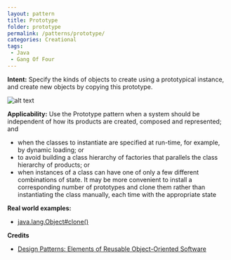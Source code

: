 ```yaml
---
layout: pattern
title: Prototype
folder: prototype
permalink: /patterns/prototype/
categories: Creational
tags: 
 - Java
 - Gang Of Four
---
```


**Intent:** Specify the kinds of objects to create using a prototypical
instance, and create new objects by copying this prototype.

![alt text](./etc/prototype_1.png "Prototype")

**Applicability:** Use the Prototype pattern when a system should be independent of how its products are created, composed and represented; and

* when the classes to instantiate are specified at run-time, for example, by dynamic loading; or
* to avoid building a class hierarchy of factories that parallels the class hierarchy of products; or
* when instances of a class can have one of only a few different combinations of state. It may be more convenient to install a corresponding number of prototypes and clone them rather than instantiating the class manually, each time with the appropriate state

**Real world examples:**

* [java.lang.Object#clone()](http://docs.oracle.com/javase/8/docs/api/java/lang/Object.html#clone%28%29)

**Credits**

* [Design Patterns: Elements of Reusable Object-Oriented Software](http://www.amazon.com/Design-Patterns-Elements-Reusable-Object-Oriented/dp/0201633612)
